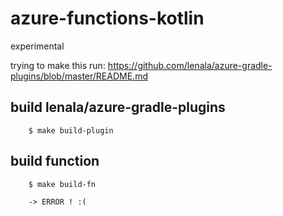 # azure-functions-kotlin
experimental

trying to make this run: https://github.com/lenala/azure-gradle-plugins/blob/master/README.md

## build lenala/azure-gradle-plugins

```
    $ make build-plugin

```

## build function

```
    $ make build-fn
    
    -> ERROR ! :(

```

